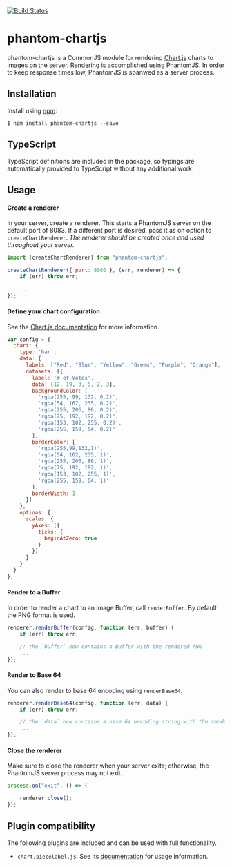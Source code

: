 [![Build Status](https://travis-ci.org/artifacthealth/phantom-chartjs.svg?branch=master)](https://travis-ci.org/artifacthealth/phantom-chartjs)

# phantom-chartjs

phantom-chartjs is a CommonJS module for rendering [Chart.js](http://http://www.chartjs.org/) charts to images on the server. Rendering is accomplished using PhantomJS. In order 
to keep response times low, PhantomJS is spanwed as a server process.

## Installation

Install using [npm](https://www.npmjs.com/):

```
$ npm install phantom-chartjs --save
```

## TypeScript

TypeScript definitions are included in the package, so typings are automatically provided to TypeScript without any additional work.

## Usage

#### Create a renderer

In your server, create a renderer. This starts a PhantomJS server on the default port of 8083. If a different port is desired, pass it as on option to `createChartRenderer`.
*The renderer should be created once and used throughout your server.*

```javascript
import {createChartRenderer} from "phantom-chartjs";

createChartRenderer({ port: 8080 }, (err, renderer) => {
    if (err) throw err;
    
    ...
});
```

#### Define your chart configuration

See the [Chart.js documentation](http://www.chartjs.org/docs/#chart-configuration) for more information.  

```javascript
var config = {
  chart: {
    type: 'bar',
    data: {
      labels: ["Red", "Blue", "Yellow", "Green", "Purple", "Orange"],
      datasets: [{
        label: '# of Votes',
        data: [12, 19, 3, 5, 2, 3],
        backgroundColor: [
          'rgba(255, 99, 132, 0.2)',
          'rgba(54, 162, 235, 0.2)',
          'rgba(255, 206, 86, 0.2)',
          'rgba(75, 192, 192, 0.2)',
          'rgba(153, 102, 255, 0.2)',
          'rgba(255, 159, 64, 0.2)'
        ],
        borderColor: [
          'rgba(255,99,132,1)',
          'rgba(54, 162, 235, 1)',
          'rgba(255, 206, 86, 1)',
          'rgba(75, 192, 192, 1)',
          'rgba(153, 102, 255, 1)',
          'rgba(255, 159, 64, 1)'
        ],
        borderWidth: 1
      }]
    },
    options: {
      scales: {
        yAxes: [{
          ticks: {
            beginAtZero: true
          }
        }]
      }
    }
  }
};
```

#### Render to a Buffer

In order to render a chart to an image Buffer, call `renderBuffer`. By default the PNG format is used.

```javascript
renderer.renderBuffer(config, function (err, buffer) {
    if (err) throw err;

    // the `buffer` now contains a Buffer with the rendered PNG
    ...
});
```

#### Render to Base 64

You can also render to base 64 encoding using `renderBase64`.

```javascript
renderer.renderBase64(config, function (err, data) {
    if (err) throw err;

    // the `data` now contains a base 64 encoding string with the rendered PNG
    ...
});
```

#### Close the renderer

Make sure to close the renderer when your server exits; otherwise, the PhantomJS server process may not exit.

```javascript
process.on("exit", () => {

    renderer.close();
});
```

## Plugin compatibility

The following plugins are included and can be used with full functionality.

 * `chart.piecelabel.js`: See its [documentation](https://github.com/emn178/Chart.PieceLabel.js) for usage information.

